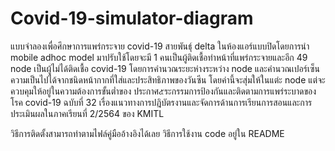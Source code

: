 # Covid-19-simulator-diagram
แบบจำลองเพื่อศึกษาการแพร่กระจาย covid-19 สายพันธุ์ delta ในห้องแอร์แบบปิดโดยการนำ mobile adhoc model มาปรับใช้โดยจะมี 1 คนเป็นผู้ติดเชื้อทำหน้าที่แพร่กระจายและอีก 49 node เป็นผู้ไม่ได้ติดเชื้อ covid-19 โดยการคำนวณระยะห่างระหว่าง node และคำนวณเปอร์เซ็นความเป็นไปได้จากชนิดหน้ากากที่ใส่และประสิทธิภาพของวันซีน โดยค่านี้จะสุ่มให้ในแต่ะ node แต่จะควบคุมให้อยู่ในความต้องการขั้นต่ำของ ประกาศ๕ระกรรมการป้องกันและติดตามการแพร่ระบาดของโรค covid-19 ฉบับที่ 32 เรื่องแนวทางการปฎิบัตรงานและจัดการด้านการเรียนการสอนและการประเมินผลในภาคเรียนที่ 2/2564 ของ KMITL

วิธีการติดตั้งสามารถทำตามไฟล์คู่มืออ้างอิงได้เลย
วิธีการใช้งาน code อยู่ใน README
